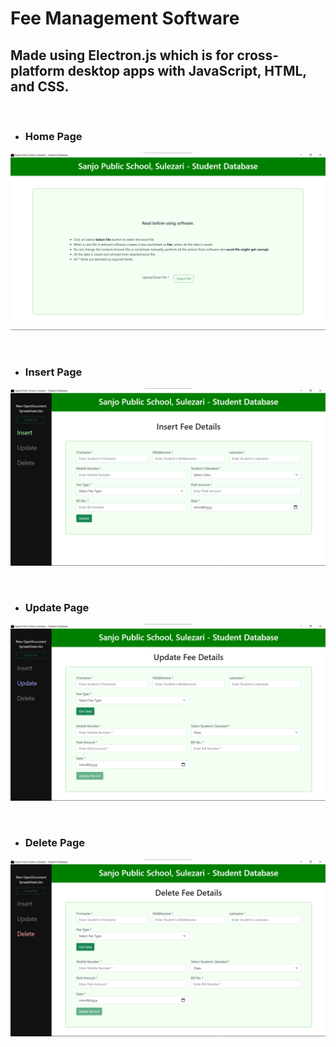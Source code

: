 # Fee Management Software

## Made using <b>Electron.js</b> which is for cross-platform desktop apps with <b>JavaScript</b>, <b>HTML</b>, and <b>CSS.</b>

</br>

* ### <b>Home Page</b>

<img src = "./readme_files/home.png" width=750><br>

</br>

* ### <b>Insert Page</b>

<img src = "./readme_files/insert.png" width=750><br>

</br>

* ### <b>Update Page</b>

<img src = "./readme_files/update.png" width=750><br>

</br>

* ### <b>Delete Page</b>

<img src = "./readme_files/delete.png" width=750><br>